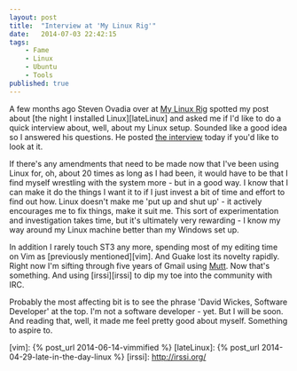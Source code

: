 ```yaml
---
layout: post
title:  "Interview at 'My Linux Rig'"
date:   2014-07-03 22:42:15
tags:
    - Fame
    - Linux
    - Ubuntu
    - Tools
published: true
---
```


A few months ago Steven Ovadia over at [My Linux Rig][MLR] spotted my post
about [the night I installed Linux][lateLinux] and asked me if I'd like to do a quick
interview about, well, about my Linux setup. Sounded like a good idea so
I answered his questions. He posted [the interview][interview] today if you'd
like to look at it.

If there's any amendments that need to be made now that I've been using Linux
for, oh, about 20 times as long as I had been, it would have to be that I find
myself wrestling with the system more - but in a good way. I know that I can
make it do the things I want it to if I just invest a bit of time and effort to
find out how. Linux doesn't make me 'put up and shut up' - it actively
encourages me to fix things, make it suit me. This sort of experimentation and
investigation takes time, but it's ultimately very rewarding - I know my way
around my Linux machine better than my Windows set up.

In addition I rarely touch ST3 any more, spending most of my editing time on
Vim as [previously mentioned][vim]. And Guake lost its novelty rapidly. Right now I'm
sifting through five years of Gmail using [Mutt][Mutt]. Now that's something.
And using [irssi][irssi] to dip my toe into the community with IRC.

Probably the most affecting bit is to see the phrase 'David Wickes, Software
Developer' at the top. I'm not a software developer - yet. But I will be soon.
And reading that, well, it made me feel pretty good about myself. Something to
aspire to.

[interview]: http://www.mylinuxrig.com/post/90468057902/the-linux-setup-david-wickes-software-developer
[MLR]: http://www.mylinuxrig.com/
[Mutt]: http://www.mutt.org/
[vim]: {% post_url 2014-06-14-vimmified %}
[lateLinux]: {% post_url 2014-04-29-late-in-the-day-linux %}
[irssi]: http://irssi.org/
